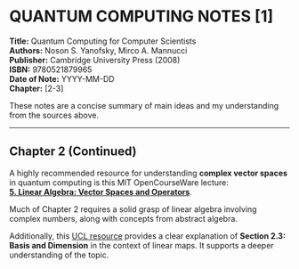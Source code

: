 # QUANTUM COMPUTING NOTES [1]

**Title:** Quantum Computing for Computer Scientists  
**Authors:** Noson S. Yanofsky, Mirco A. Mannucci  
**Publisher:** Cambridge University Press (2008)  
**ISBN:** 9780521879965  
**Date of Note:** YYYY-MM-DD  
**Chapter:** [2-3]

These notes are a concise summary of main ideas and my understanding from the sources above.

---

## Chapter 2 (Continued)

A highly recommended resource for understanding **complex vector spaces** in quantum computing is this MIT OpenCourseWare lecture:  
**[5. Linear Algebra: Vector Spaces and Operators](https://www.youtube.com/watch?v=eZzBK3oy-08)**.

Much of Chapter 2 requires a solid grasp of linear algebra involving complex numbers, along with concepts from abstract algebra.

Additionally, this [UCL resource](https://www.ucl.ac.uk/~ucahmto/0005_2021/Ch4.S14.html) provides a clear explanation of **Section 2.3: Basis and Dimension** in the context of linear maps. It supports a deeper understanding of the topic.

